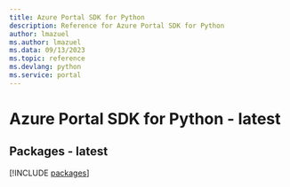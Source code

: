 ```yaml
---
title: Azure Portal SDK for Python
description: Reference for Azure Portal SDK for Python
author: lmazuel
ms.author: lmazuel
ms.data: 09/13/2023
ms.topic: reference
ms.devlang: python
ms.service: portal
---
```

# Azure Portal SDK for Python - latest
## Packages - latest
[!INCLUDE [packages](portal-index.md)]
